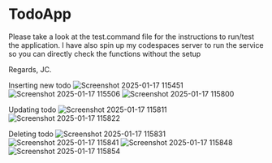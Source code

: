 # TodoApp

Please take a look at the test.command file for the instructions to run/test the application.
I have also spin up my codespaces server to run the service so you can directly check the functions without the setup


Regards,
JC.

Inserting new todo
![Screenshot 2025-01-17 115451](https://github.com/user-attachments/assets/d9dbc3d5-bbb2-466e-9564-18ee64a1b6c0)
![Screenshot 2025-01-17 115506](https://github.com/user-attachments/assets/79940a3b-d528-450d-8515-dee3ccbacdc8)
    ![Screenshot 2025-01-17 115800](https://github.com/user-attachments/assets/3001e250-1613-485f-a325-15f6490f7ed6)

Updating todo
![Screenshot 2025-01-17 115811](https://github.com/user-attachments/assets/465b2ede-8fdf-44f4-a7cb-75e96679b995)
![Screenshot 2025-01-17 115822](https://github.com/user-attachments/assets/9d0f86bc-62a1-4022-81f5-10de413df262)


Deleting todo
![Screenshot 2025-01-17 115831](https://github.com/user-attachments/assets/d3eb435a-51e1-4fa5-9157-998d08e722fe)
![Screenshot 2025-01-17 115841](https://github.com/user-attachments/assets/e888d6d1-c7f0-449e-8d7e-60355b8fdff7)
![Screenshot 2025-01-17 115848](https://github.com/user-attachments/assets/ce4528b2-4e1f-4f70-8b31-6ae1775bc892)
![Screenshot 2025-01-17 115854](https://github.com/user-attachments/assets/d21f1ad8-ab1f-48d5-9748-f6d6704888f4)
